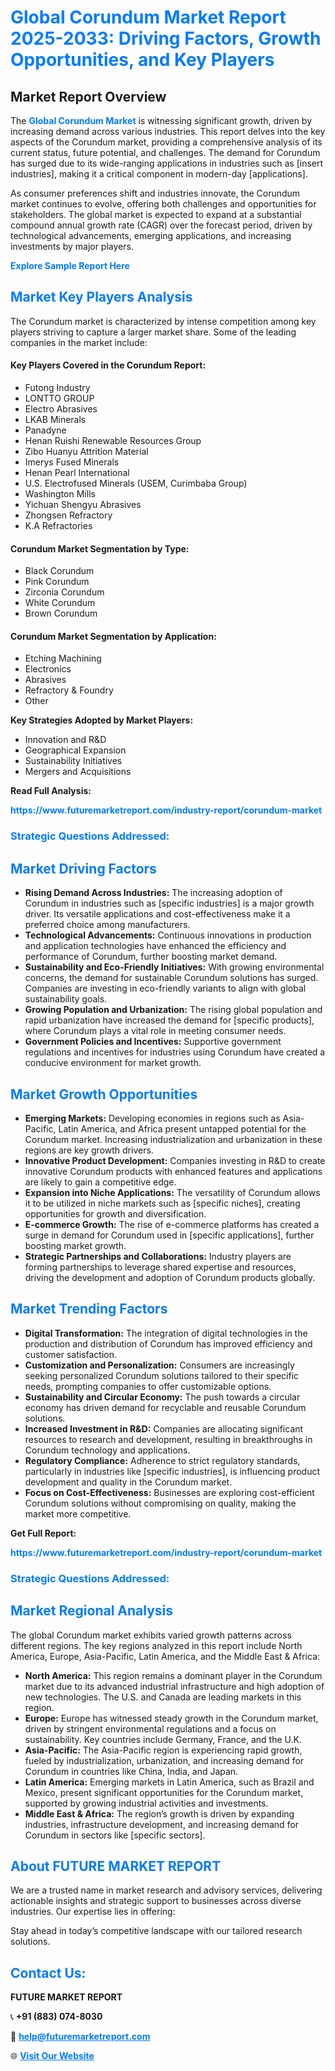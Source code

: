 <h1 style="color: #007BFF;">Global Corundum Market Report 2025-2033: Driving Factors, Growth Opportunities, and Key Players</h1>

<section id="overview">
<h2>Market Report Overview</h2>
<p>The <a href="https://www.futuremarketreport.com/industry-report/corundum-market" style="color: #007BFF; text-decoration: none;"><strong>Global Corundum Market</strong></a> is witnessing significant growth, driven by increasing demand across various industries. This report delves into the key aspects of the Corundum market, providing a comprehensive analysis of its current status, future potential, and challenges. The demand for Corundum has surged due to its wide-ranging applications in industries such as [insert industries], making it a critical component in modern-day [applications].</p>
<p>As consumer preferences shift and industries innovate, the Corundum market continues to evolve, offering both challenges and opportunities for stakeholders. The global market is expected to expand at a substantial compound annual growth rate (CAGR) over the forecast period, driven by technological advancements, emerging applications, and increasing investments by major players.</p>
</section>

<section id="overview">
<p><a href="https://www.futuremarketreport.com/request-sample/reportId=87730" style="color: #007BFF; text-decoration: none;"><strong>Explore Sample Report Here</strong></a></p>
</section>

<section id="key-players">
<h2 style="color: #007BFF;">Market Key Players Analysis</h2>
<p>The Corundum market is characterized by intense competition among key players striving to capture a larger market share. Some of the leading companies in the market include:</p>
<h4>Key Players Covered in the Corundum Report:</h4>
<ul><li>Futong Industry</li><li>LONTTO GROUP</li><li>Electro Abrasives</li><li>LKAB Minerals</li><li>Panadyne</li><li>Henan Ruishi Renewable Resources Group</li><li>Zibo Huanyu Attrition Material</li><li>Imerys Fused Minerals</li><li>Henan Pearl International</li><li>U.S. Electrofused Minerals (USEM, Curimbaba Group)</li><li>Washington Mills</li><li>Yichuan Shengyu Abrasives</li><li>Zhongsen Refractory</li><li>K.A Refractories</li></ul>
<h4>Corundum Market Segmentation by Type:</h4>
<ul><li>Black Corundum</li><li>Pink Corundum</li><li>Zirconia Corundum</li><li>White Corundum</li><li>Brown Corundum</li></ul>

<h4>Corundum Market Segmentation by Application:</h4>
<ul><li>Etching Machining</li><li>Electronics</li><li>Abrasives</li><li>Refractory &amp; Foundry</li><li>Other</li></ul>
<p><strong>Key Strategies Adopted by Market Players:</strong></p>
<ul>
<li>Innovation and R&D</li>
<li>Geographical Expansion</li>
<li>Sustainability Initiatives</li>
<li>Mergers and Acquisitions</li>
</ul>
</section>

<section>
<p><strong>Read Full Analysis: </strong></p><a href="https://www.futuremarketreport.com/industry-report/corundum-market" style="color: #007BFF; text-decoration: none;"><strong>https://www.futuremarketreport.com/industry-report/corundum-market</strong></a>
<h3 style="color: #007BFF;">Strategic Questions Addressed:</h3>
</section>

<section id="driving-factors">
<h2 style="color: #007BFF;">Market Driving Factors</h2>
<ul>
<li><strong>Rising Demand Across Industries:</strong> The increasing adoption of Corundum in industries such as [specific industries] is a major growth driver. Its versatile applications and cost-effectiveness make it a preferred choice among manufacturers.</li>
<li><strong>Technological Advancements:</strong> Continuous innovations in production and application technologies have enhanced the efficiency and performance of Corundum, further boosting market demand.</li>
<li><strong>Sustainability and Eco-Friendly Initiatives:</strong> With growing environmental concerns, the demand for sustainable Corundum solutions has surged. Companies are investing in eco-friendly variants to align with global sustainability goals.</li>
<li><strong>Growing Population and Urbanization:</strong> The rising global population and rapid urbanization have increased the demand for [specific products], where Corundum plays a vital role in meeting consumer needs.</li>
<li><strong>Government Policies and Incentives:</strong> Supportive government regulations and incentives for industries using Corundum have created a conducive environment for market growth.</li>
</ul>
</section>

<section id="growth-opportunities">
<h2 style="color: #007BFF;">Market Growth Opportunities</h2>
<ul>
<li><strong>Emerging Markets:</strong> Developing economies in regions such as Asia-Pacific, Latin America, and Africa present untapped potential for the Corundum market. Increasing industrialization and urbanization in these regions are key growth drivers.</li>
<li><strong>Innovative Product Development:</strong> Companies investing in R&D to create innovative Corundum products with enhanced features and applications are likely to gain a competitive edge.</li>
<li><strong>Expansion into Niche Applications:</strong> The versatility of Corundum allows it to be utilized in niche markets such as [specific niches], creating opportunities for growth and diversification.</li>
<li><strong>E-commerce Growth:</strong> The rise of e-commerce platforms has created a surge in demand for Corundum used in [specific applications], further boosting market growth.</li>
<li><strong>Strategic Partnerships and Collaborations:</strong> Industry players are forming partnerships to leverage shared expertise and resources, driving the development and adoption of Corundum products globally.</li>
</ul>
</section>

<section id="trending-factors">
<h2 style="color: #007BFF;">Market Trending Factors</h2>
<ul>
<li><strong>Digital Transformation:</strong> The integration of digital technologies in the production and distribution of Corundum has improved efficiency and customer satisfaction.</li>
<li><strong>Customization and Personalization:</strong> Consumers are increasingly seeking personalized Corundum solutions tailored to their specific needs, prompting companies to offer customizable options.</li>
<li><strong>Sustainability and Circular Economy:</strong> The push towards a circular economy has driven demand for recyclable and reusable Corundum solutions.</li>
<li><strong>Increased Investment in R&D:</strong> Companies are allocating significant resources to research and development, resulting in breakthroughs in Corundum technology and applications.</li>
<li><strong>Regulatory Compliance:</strong> Adherence to strict regulatory standards, particularly in industries like [specific industries], is influencing product development and quality in the Corundum market.</li>
<li><strong>Focus on Cost-Effectiveness:</strong> Businesses are exploring cost-efficient Corundum solutions without compromising on quality, making the market more competitive.</li>
</ul>
</section>

<section>
<p><strong>Get Full Report: </strong></p><a href="https://www.futuremarketreport.com/industry-report/corundum-market" style="color: #007BFF; text-decoration: none;"><strong>https://www.futuremarketreport.com/industry-report/corundum-market</strong></a>
<h3 style="color: #007BFF;">Strategic Questions Addressed:</h3>
</section>


<section id="regional-analysis">
<h2 style="color: #007BFF;">Market Regional Analysis</h2>
<p>The global Corundum market exhibits varied growth patterns across different regions. The key regions analyzed in this report include North America, Europe, Asia-Pacific, Latin America, and the Middle East & Africa:</p>
<ul>
<li><strong>North America:</strong> This region remains a dominant player in the Corundum market due to its advanced industrial infrastructure and high adoption of new technologies. The U.S. and Canada are leading markets in this region.</li>
<li><strong>Europe:</strong> Europe has witnessed steady growth in the Corundum market, driven by stringent environmental regulations and a focus on sustainability. Key countries include Germany, France, and the U.K.</li>
<li><strong>Asia-Pacific:</strong> The Asia-Pacific region is experiencing rapid growth, fueled by industrialization, urbanization, and increasing demand for Corundum in countries like China, India, and Japan.</li>
<li><strong>Latin America:</strong> Emerging markets in Latin America, such as Brazil and Mexico, present significant opportunities for the Corundum market, supported by growing industrial activities and investments.</li>
<li><strong>Middle East & Africa:</strong> The region’s growth is driven by expanding industries, infrastructure development, and increasing demand for Corundum in sectors like [specific sectors].</li>
</ul>
</section>

<footer>
<h2 style="color: #007BFF;">About FUTURE MARKET REPORT</h2>
<p>We are a trusted name in market research and advisory services, delivering actionable insights and strategic support to businesses across diverse industries. Our expertise lies in offering:</p>

<p>Stay ahead in today’s competitive landscape with our tailored research solutions.</p>

<h2 style="color: #007BFF;">Contact Us:</h2>
<p><strong>FUTURE MARKET REPORT</strong></p>
<p>📞 <strong>+91 (883) 074-8030</strong></p>
<p>📧 <strong><a href="mailto:help@futuremarketreport.com" style="color: #007BFF;">help@futuremarketreport.com</a></strong></p>
<p>🌐 <strong><a href="https://www.futuremarketreport.com/" style="color: #007BFF;">Visit Our Website</a></strong></p>
</footer>